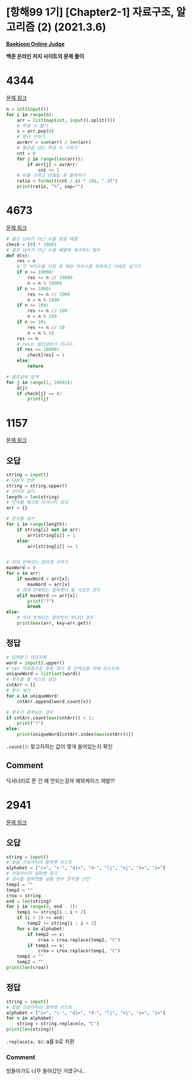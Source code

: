 # [항해99 1기] [Chapter2-1] 자료구조, 알고리즘 (2) (2021.3.6)

**[Baekjoon Online Judge](https://www.acmicpc.net/)**

**백준 온라인 저지 사이트의 문제 풀이**

# 4344

[문제 링크](https://www.acmicpc.net/problem/4344)

```python
n = int(input())
for i in range(n):
    arr = list(map(int, input().split()))
    # 학생 수 뽑기
    s = arr.pop(0)
    # 평균 구하기
    avrArr = sum(arr) / len(arr)
    # 평균을 넘는 학생 수 구하기
    cnt = 0
    for j in range(len(arr)):
        if arr[j] > avrArr:
            cnt += 1
    # 비율 구하고 반올림 후 출력하기
    ratio = format((cnt / s) * 100, ".3f")
    print(ratio, "%", sep="")
```



# 4673

[문제 링크](https://www.acmicpc.net/problem/4673)

```python
# 셀프 넘버가 아닌 수를 받을 배열
check = [0] * 10001
# 셀프 넘버가 아닌 수를 배열에 체크하는 함수
def d(n):
    res = n
    # 각 자리수를 더한 후 해당 자리수를 제외하고 아래로 넘기기
    if n >= 10000:
        res += n // 10000
        n = n % 10000
    if n >= 1000:
        res += n // 1000
        n = n % 1000
    if n >= 100:
        res += n // 100
        n = n % 100
    if n >= 10:
        res += n // 10
        n = n % 10
    res += n
    # res는 셀프넘버가 아니다.
    if res <= 10000:
        check[res] = 1
    else:
        return

# 셀프넘버 탐색
for j in range(1, 10001):
    d(j)
    if check[j] == 0:
        print(j)
```



# 1157

[문제 링크](https://www.acmicpc.net/problem/1157)

## 오답

```python
string = input()
# 대문자 변환
string = string.upper()
# 단어의 길이
length = len(string)
# 단어를 체크할 딕셔너리 생성
arr = {}

# 문자열 세기
for i in range(length):
    if string[i] not in arr:
        arr[string[i]] = 1
    else:
        arr[string[i]] += 1


# 최대 반복되는 알파벳 구하기
maxWord = 0
for x in arr:
    if maxWord < arr[x]:
        maxWord = arr[x]
    # 최대 반복되는 알파벳이 둘 이상인 경우
    elif maxWord == arr[x]:
        print("?")
        break
else:
    # 최대 반복되는 알파빗이 하나인 경우
    print(max(arr, key=arr.get))
```

## 정답

```python
# 입력받고 대문자화
word = input().upper()
# set 자료형으로 중복 제거 후 인덱싱을 위해 리스트화
uniqueWord = list(set(word))
# 횟수를 셀 리스트 생성
cntArr = []
# 횟수 세기
for x in uniqueWord:
    cntArr.append(word.count(x))

# 횟수가 중복되는 경우
if cntArr.count(max(cntArr)) > 1:
    print("?")
else:
    print(uniqueWord[cntArr.index(max(cntArr))])
```

`.count()`: 찾고자하는 값이 몇개 들어있는지 확인

## Comment

딕셔너리로 푼 건 왜 안되는걸까 예외케이스 제발!!!



# 2941

[문제 링크](https://www.acmicpc.net/problem/2941)

## 오답

```python
string = input()
# 찾을 크로아티아 알파벳 리스트
alphabet = ["c=", "c-", "dz=", "d-", "lj", "nj", "s=", "z="]
# 크로아티아 알파벳 찾기
# 검사할 알파벳을 넣을 변수 문자열 선언
temp1 = ""
temp2 = ""
croa = string
end = len(string)
for i in range(0, end - 1):
    temp1 += string[i : i + 2]
    if (i + 3) <= end:
        temp2 += string[i : i + 3]
    for x in alphabet:
        if temp2 == x:
            croa = croa.replace(temp2, "C")
        if temp1 == x:
            croa = croa.replace(temp1, "C")
    temp1 = ""
    temp2 = ""
print(len(croa))
```

## 정답

```python
string = input()
# 찾을 크로아티아 알파벳 리스트
alphabet = ["c=", "c-", "dz=", "d-", "lj", "nj", "s=", "z="]
for x in alphabet:
    string = string.replace(x, "C")
print(len(string))
```

`.replace(a, b)`:  a를 b로 치환

### Comment

빙돌아가도 너무 돌아갔던 거였구나..